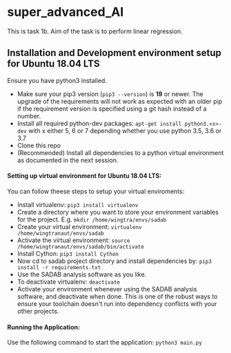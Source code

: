 # super_advanced_AI

This is task 1b. Aim of the task is to perform linear regression.

## Installation and Development environment setup for Ubuntu 18.04 LTS 
Ensure you have python3 installed.
* Make sure your pip3 version (`pip3 --version`) is **19** or newer. The upgrade of the requirements will not work as expected with an older pip if the requirement version is specified using a git hash instead of a number.
* Install all required python-dev packages: `apt-get install python3.<x>-dev` with x either 5, 6 or 7 depending whether you use python 3.5, 3.6 or 3.7
* Clone this repo
* (Recommended) Install all dependencies to a python virtual environment as documented in the next session. 

#### Setting up virtual environment for Ubuntu 18.04 LTS:
You can follow theese steps to setup your virtual enviroments: 

* Install virtualenv: `pip3 install virtualenv`
* Create a directory where you want to store your environment variables for the project. E.g. `mkdir /home/wingtra/envs/sadab`
* Create your virtual environment: `virtualenv /home/wingtranaut/envs/sadab`
* Activate the virtual environment: `source /home/wingtranaut/envs/sadab/bin/activate`
* Install Cython: `pip3 install Cython`
* Now cd to sadab project directory and install dependencies by: `pip3 install -r requirements.txt`
* Use the SADAB analysis software as you like.
* To deactivate virtualenv: `deactivate`
* Activate your environment whenever using the SADAB analysis software, and deactivate when done. This is one of the robust ways to ensure your toolchain doesn't run into dependency conflicts with your other projects.

#### Running the Application:
Use the following command to start the application: `python3 main.py`
